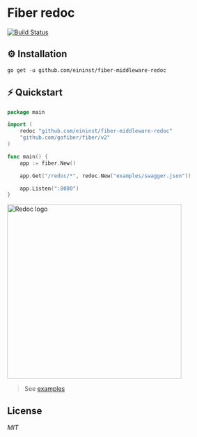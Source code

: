 # Fiber redoc

[![Build Status](https://travis-ci.org/ivpusic/grpool.svg?branch=master)](https://github.com/infinitasx/easi-go-aws)

## ⚙ Installation

```text
go get -u github.com/eininst/fiber-middleware-redoc
```

## ⚡ Quickstart

```go
package main

import (
	redoc "github.com/eininst/fiber-middleware-redoc"
	"github.com/gofiber/fiber/v2"
)

func main() {
    app := fiber.New()

    app.Get("/redoc/*", redoc.New("examples/swagger.json"))

    app.Listen(":8080")
}
```

 <img alt="Redoc logo" src="https://fab-jar.oss-cn-zhangjiakou.aliyuncs.com/img/redoc.png" width="400px" />


> See [examples](/examples)

## License

*MIT*